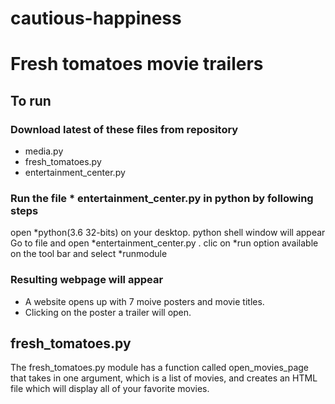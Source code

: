 # cautious-happiness
# Fresh tomatoes movie trailers
## To run

### Download latest of these files from repository
* media.py
* fresh_tomatoes.py
* entertainment_center.py

### Run the file * entertainment_center.py in python by following steps
 open *python(3.6 32-bits) on your desktop.
 python shell window will appear
 Go to file and open *entertainment_center.py .
 clic on *run option available on the tool bar and select *runmodule


### Resulting webpage will appear 
* A website opens up with 7 moive posters and movie titles.
* Clicking on the poster a trailer will open.

## fresh_tomatoes.py
The fresh_tomatoes.py module has a function called open_movies_page that takes in one argument, which is a list of movies, and creates an HTML file which will display all of your favorite movies.
